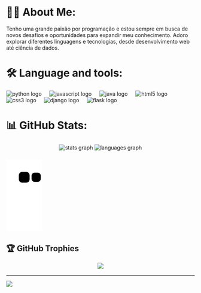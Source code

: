 # 👨‍💻 About Me:
Tenho uma grande paixão por programação e estou sempre em busca de novos desafios e oportunidades para expandir meu conhecimento. Adoro explorar diferentes linguagens e tecnologias, desde desenvolvimento web até ciência de dados.


# 🛠 Language and tools:

<div align="left">
  <img src="https://cdn.jsdelivr.net/gh/devicons/devicon/icons/python/python-original.svg" height="37" alt="python logo"  />
  <img width="13" />
  <img src="https://cdn.jsdelivr.net/gh/devicons/devicon/icons/javascript/javascript-original.svg" height="37" alt="javascript logo"  />
  <img width="13" />
  <img src="https://cdn.jsdelivr.net/gh/devicons/devicon/icons/java/java-original.svg" height="37" alt="java logo"  />
  <img width="13" />
  <img src="https://cdn.jsdelivr.net/gh/devicons/devicon/icons/html5/html5-original.svg" height="37" alt="html5 logo"  />
  <img width="13" />
  <img src="https://cdn.jsdelivr.net/gh/devicons/devicon/icons/css3/css3-original.svg" height="37" alt="css3 logo"  />
  <img width="13" />
  <img src="https://cdn.jsdelivr.net/gh/devicons/devicon/icons/django/django-plain.svg" height="37" alt="django logo"  />
  <img width="13" />
  <img src="https://cdn.jsdelivr.net/gh/devicons/devicon/icons/flask/flask-original.svg" height="37" alt="flask logo"  />
</div>


# 📊 GitHub Stats:
###

<div align="center">
  <img src="https://github-readme-stats.vercel.app/api?username=Dev-GabrielAlmeida&hide_title=false&hide_rank=false&show_icons=true&include_all_commits=true&count_private=true&disable_animations=false&theme=shadow_blue&locale=en&hide_border=false" height="170" alt="stats graph"  />  
  <img src="https://github-readme-stats.vercel.app/api/top-langs?username=Dev-GabrielAlmeida&locale=en&hide_title=false&layout=compact&card_width=320&langs_count=5&theme=shadow_blue&hide_border=false" height="170" alt="languages graph"  />
</div>

###


![snake gif](https://github.com/Dev-GabrielAlmeida/Dev-GabrielAlmeida/blob/output/github-contribution-grid-snake.svg)


## 🏆 GitHub Trophies
<div align="center">
<img src="https://github-profile-trophy.vercel.app/?username=Dev-GabrielAlmeida&theme=shadow_blue&no-frame=false&no-bg=false&margin-w=4" />
</div>

---
[![](https://visitcount.itsvg.in/api?id=Dev-GabrielAlmeida&icon=0&color=0)](https://visitcount.itsvg.in)
